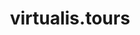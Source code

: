 ---
layout: projectPageNew
title: virtualis.tours
year: 2020
medium: website
client: Lydia Jessup & Matt Romein
isClientWork: true
paragraphs:
 - text: |
      Virtualis is a creative experiment in art, research, and performance. Using the social VR platform VRChat, we have created a conceptual tourist agency as a way to engage audiences with our research and fascinations with social VR. While being playful, performative, and fun, the tours are also critical examinations of the culture-making, body confusions, and social norms specific to VRChat and prevalent in social VR as a medium.<br/><br/>
 - text: |
     Role: Web developer; Project by <a href="https://lydiajessup.me/" target="_blank">Lydia Jessup</a> and <a href="https://matt-romein.com/" target="_blank">Matt Romein.</a> Creative direction by <a href="https://emilylin.work/" target="_blank">Emily Lin.</a><br/><br/>
 - text: |
      Virtualis was part of <a href="https://www.idfa.nl/en/film/934a1588-e0f5-4340-8e1d-540fc65878a3/virtualis?&collectionType=idfa">IDFA DocLab 2020</a>.<br/><br/>
 - text: |
      The virtualis.tours website was featured on <a href="https://mindsparklemag.com/">Mindsparkle Mag</a> as <a href="https://mindsparklemag.com/website/virtualis/">Site of the Day</a>.<br/><br/>
 - text: |
      Visit at <a href="https://virtualis.tours">virtualis.tours</a>.
images:
 - url: /assets/images/virtualis/1-vid.webm
   video: true
 - url: /assets/images/virtualis/1.png
 - url: /assets/images/virtualis/2.png
 - url: /assets/images/virtualis/3.png
 - url: /assets/images/virtualis/4.png
 - url: /assets/images/virtualis/5.png
 - url: /assets/images/virtualis/6.png
 - url: /assets/images/virtualis/7.png
 - url: /assets/images/virtualis/8.png
 - url: /assets/images/virtualis/9.mp4
   video: true
 - url: /assets/images/virtualis/10.png
---